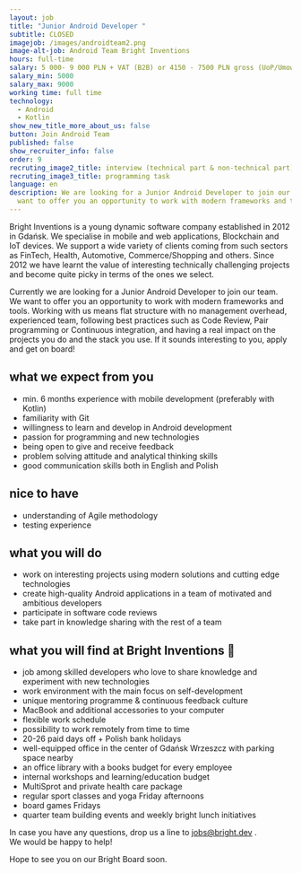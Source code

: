```yaml
---
layout: job
title: "Junior Android Developer "
subtitle: CLOSED
imagejob: /images/androidteam2.png
image-alt-job: Android Team Bright Inventions
hours: full-time
salary: 5 000- 9 000 PLN + VAT (B2B) or 4150 - 7500 PLN gross (UoP/Umowa zlecenie)
salary_min: 5000
salary_max: 9000
working time: full time
technology:
  - Android
  - Kotlin
show_new_title_more_about_us: false
button: Join Android Team
published: false
show_recruiter_info: false
order: 9
recruting_image2_title: interview (technical part & non-technical part)
recruting_image3_title: programming task
language: en
description: We are looking for a Junior Android Developer to join our team. We
  want to offer you an opportunity to work with modern frameworks and tools.
---
```



Bright Inventions is a young dynamic software company established in 2012 in Gdańsk. We specialise in mobile and web applications, Blockchain and IoT devices.  We support a wide variety of clients coming from such sectors  as FinTech, Health, Automotive, Commerce/Shopping and others. Since 2012 we have learnt the value of interesting technically challenging projects and become quite picky in terms of the ones we select.

Currently we are looking for a Junior Android Developer to join our team. We want to offer you an opportunity to work with modern frameworks and tools. Working with us means flat structure with no management overhead,  experienced team, following best practices such as Code Review, Pair programming or Continuous integration, and having a real impact on the projects you do and the stack you use. If it sounds interesting to you, apply and get on board!

## what we expect from you

* min. 6 months experience with mobile development (preferably with Kotlin) 
* familiarity with Git 
* willingness to learn and develop in Android development
* passion for programming and new technologies
* being open to give and receive feedback 
* problem solving attitude and analytical thinking skills 
* good communication skills both in English and Polish 

## nice to have

* understanding of Agile methodology 
* testing experience 

## what you will do

* work on interesting projects using modern solutions and cutting edge technologies 
* create high-quality Android applications in a team of motivated and ambitious developers  
* participate in software code reviews
* take part in knowledge sharing with the rest of a team

## what you will find at Bright Inventions 🧡

* job among skilled developers who love to share knowledge and experiment with new technologies
* work environment with the main focus on self-development 
* unique mentoring programme & continuous feedback culture 
* MacBook and additional accessories to your computer 
* flexible work schedule 
* possibility to work remotely from time to time 
* 20-26 paid days off + Polish bank holidays 
* well-equipped office in the center of Gdańsk Wrzeszcz with parking space nearby 
* an office library with a books budget for every employee
* internal workshops and learning/education budget 
* MultiSprot and private health care package 
* regular sport classes and yoga Friday afternoons 
* board games Fridays 
* quarter team building  events and weekly bright lunch initiatives 

In case you have any questions, drop us a line to jobs@bright.dev .  \
We would be happy to help! 

Hope to see you on our Bright Board soon.
